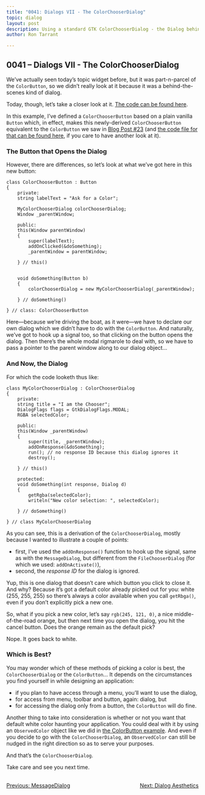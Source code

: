 ```yaml
---
title: "0041: Dialogs VII - The ColorChooserDialog"
topic: dialog
layout: post
description: Using a standard GTK ColorChooserDialog - the Dialog behind the ColorChooserButton - a D-language tutorial.
author: Ron Tarrant

---
```


## 0041 – Dialogs VII - The ColorChooserDialog

We’ve actually seen today’s topic widget before, but it was part-n-parcel of the `ColorButton`, so we didn’t really look at it because it was a behind-the-scenes kind of dialog.

Today, though, let’s take a closer look at it. [The code can be found here]( https://github.com/rontarrant/gtkDcoding/blob/master/013_dialogs/dialog_013_07_ColorChooserDialog.d).

In this example, I’ve defined a `ColorChooserButton` based on a plain vanilla `Button` which, in effect, makes this newly-derived `ColorChooserButton` equivalent to the `ColorButton` we saw in [Blog Post #23]( http://gtkdcoding.com/2019/04/02/0023-radio-and-color-buttons.html) (and [the code file for that can be found here]( https://github.com/rontarrant/gtkDcoding/blob/master/010_more_buttons/button_010_02_colorbutton.d), if you care to have another look at it).

### The Button that Opens the Dialog

However, there are differences, so let’s look at what we’ve got here in this new button: 

	class ColorChooserButton : Button
	{
		private:
		string labelText = "Ask for a Color";
		
		MyColorChooserDialog colorChooserDialog;
		Window _parentWindow;
		
		public:
		this(Window parentWindow)
		{
			super(labelText);
			addOnClicked(&doSomething);
			_parentWindow = parentWindow;
			
		} // this()
		
		
		void doSomething(Button b)
		{
			colorChooserDialog = new MyColorChooserDialog(_parentWindow);
			
		} // doSomething()
	
	} // class: ColorChooserButton

Here—because we’re driving the boat, as it were—we have to declare our own dialog which we didn’t have to do with the `ColorButton`. And naturally, we’ve got to hook up a signal too, so that clicking on the button opens the dialog. Then there’s the whole modal rigmarole to deal with, so we have to pass a pointer to the parent window along to our dialog object…

### And Now, the Dialog

For which the code looketh thus like:

	class MyColorChooserDialog : ColorChooserDialog
	{
		private:
		string title = "I am the Chooser";
		DialogFlags flags = GtkDialogFlags.MODAL;
		RGBA selectedColor;
	
		public:
		this(Window _parentWindow)
		{
			super(title, _parentWindow);
			addOnResponse(&doSomething);
			run(); // no response ID because this dialog ignores it
			destroy();
			
		} // this()
	
		protected:
		void doSomething(int response, Dialog d)
		{
			getRgba(selectedColor);
			writeln("New color selection: ", selectedColor);
			
		} // doSomething()
		
	} // class MyColorChooserDialog

As you can see, this is a derivation of the `ColorChooserDialog`, mostly because I wanted to illustrate a couple of points:

- first, I’ve used the `addOnResponse()` function to hook up the signal, same as with the `MessageDialog`, but different from the `FileChooserDialog` (for which we used: `addOnActivate()`),
- second, the *response ID* for the dialog is ignored.

Yup, this is one dialog that doesn’t care which button you click to close it. And why? Because it’s got a default color already picked out for you: white (255, 255, 255) so there’s always a color available when you call `getRbga()`, even if you don’t explicitly pick a new one.

So, what if you pick a new color, let’s say `rgb(245, 121, 0)`, a nice middle-of-the-road orange, but then next time you open the dialog, you hit the cancel button. Does the orange remain as the default pick?

Nope. It goes back to white.

### Which is Best?

You may wonder which of these methods of picking a color is best, the `ColorChooserDialog` or the `ColorButton`… It depends on the circumstances you find yourself in while designing an application:

- if you plan to have access through a menu, you’ll want to use the dialog,
- for access from menu, toolbar and button, again: dialog, but
- for accessing the dialog only from a button, the `ColorButton` will do fine.

Another thing to take into consideration is whether or not you want that default white color haunting your application. You could deal with it by using an `ObservedColor` object like we did in [the ColorButton example]( https://github.com/rontarrant/gtkDcoding/blob/master/010_more_buttons/button_010_02_colorbutton.d). And even if you decide to go with the `ColorChooserDialog`, an `ObservedColor` can still be nudged in the right direction so as to serve your purposes.

And that’s the `ColorChooserDialog`.

Take care and see you next time.


<BR>
<div style="float: left;">
	<a href="/2019/05/31/0040-messagedialog.html">Previous: MessageDialog</a>
</div>
<div style="float: right;">
	<a href="/2019/06/07/0042-custom-dialog-i.html">Next: Dialog Aesthetics</a>
</div>
<BR>
